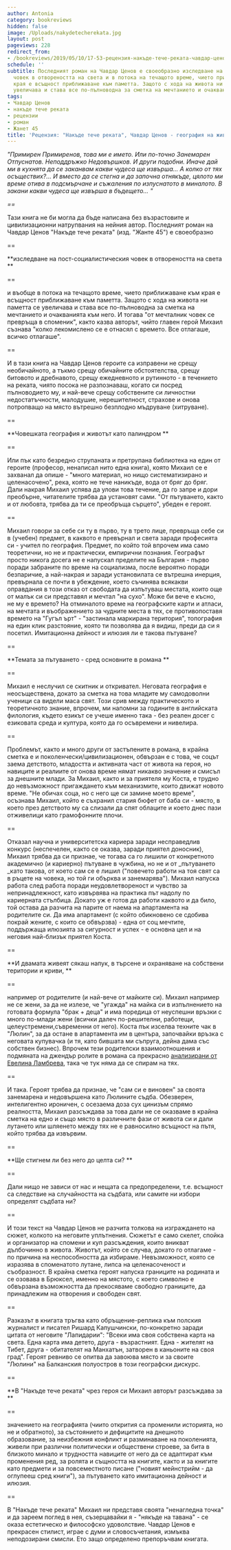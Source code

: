 ```yaml
---
author: Antonia
category: bookreviews
hidden: false
image: /Uploads/nakydetecherekata.jpg
layout: post
pageviews: 228
redirect_from:
- /bookreviews/2019/05/10/17-53-рецензия-накъде-тече-реката-чавдар-ценов-животът-като-палиндром
schedule: ''
subtitle: Последният роман на Чавдар Ценов е своеобразно изследване на (пост-социалистическия)
  човек в отвореността на света и в потока на течащото време, чието приближаване към
  края е всъщност приближаване към паметта. Защото с хода на живота ни паметта се
  увеличава и става все по-пълноводна за сметка на мечтанието и очакванията към него
tags:
- Чавдар Ценов
- накъде тече реката
- рецензии
- роман
- Жанет 45
title: 'Рецензия: "Накъде тече реката", Чавдар Ценов - география на живота като палиндром '
---
```


_"Примирен Примиренов, това ми е името. Или по-точно Занемарен Отпуснатов. Неподдръжко Недовършков. И други подобни. Иначе дай ми в кухнята да се заканвам какви чудеса ще извърша... А колко от тях осъществих?... И вместо да се стегна и да започна отнякъде, цялото ми време отива в подсмърчане и съжаления по изпуснатото в миналото. В закани какви чудеса ще извърша в бъдещето... "_

_\==_

Тази книга не би могла да бъде написана без възрастовите и цивилизационни натрупвания на нейния автор. Последният роман на Чавдар Ценов "Накъде тече реката" (изд. "Жанте 45") е своеобразно 

\==

**изследване на пост-социалистическия човек в отвореността на света **

\==

и въобще в потока на течащото време, чието приближаване към края е всъщност приближаване към паметта. Защото с хода на живота ни паметта се увеличава и става все по-пълноводна за сметка на мечтанието и очакванията към него. И тогава "от мечталник човек се превръща в споменик", както казва авторът, чийто главен герой Михаил съзнава "колко лекомислено се е отнасял с времето. Все отлагаше, всичко отлагаше". 

\==

И в тази книга на Чавдар Ценов героите са изправени не срещу необичайното, а тъкмо срещу обичайните обстоятелства, срещу битовото и дребнавото, срещу ежедневното и рутинното - в течението на реката, чиято посока не разпознаваш, когато си посред пълноводието му, и най-вече срещу собствените си личностни недостатъчности, малодушие, нерешителност, страхове и онова потропващо на място вътрешно безплодно мъдруване (хитруване). 

\==

**Човешката география и животът като палиндром **

\==

Или пък като безредно струпаната и претрупана библиотека на един от героите (професор, ненаписал нито една книга), която Михаил се е захванал да опише - "много материал, но нищо систематизирано и целенасочено", река, която не тече наникъде, вода от бряг до бряг. Дали накрая Михаил успява да улови това течение, да го запре и дори преобърне, читателите трябва да установят сами. "От пътуването, както и от любовта, трябва да ти се преобръща сърцето", убеден е героят.

\==

Михаил говори за себе си ту в първо, ту в трето лице, превръща себе си в (учебен) предмет, в каквото е превърнал и света заради професията си - учител по география. Предмет, по който той впрочем има само теоретични, но не и практически, емпирични познания. Географът просто никога досега не е напускал пределите на България - първо поради забраните по време на социализма, после вероятно поради безпаричие, а най-накрая и заради установилата се вътрешна инерция, превърнала се почти в убеждение, което съчинява всякакви оправдания в този отказ от свободата да изпътуваш местата, които още от малък си си представял и мечтал "на сухо". Може би вече е късно, не му е времето? На отминалото време на географските карти и атласи, на мечтата и въображението за чудните места в тях, се противопоставя времето на "Гугъл ърт" - "застинала маркирана територия", топография на един клик разстояние, която ти позволява да я видиш, преди да си я посетил. Имитационна дейност и илюзия ли е такова пътуване?

\==

**Темата за пътуването - сред основните в романа **

\==

Михаил е неслучил се скитник и откривател. Неговата география е неосъществена, докато за сметка на това младите му самодоволни ученици са видели маса свят. Този срив между практическото и теоретичното знание, впрочем, ми напомни за годините в английската филология, където езикът се учеше именно така - без реален досег с езиковата среда и култура, която да го осъвремени и нивелира. 

\==

Проблемът, както и много други от застъпените в романа, в крайна сметка е и поколенчески/цивилизационен, обвързан е с това, че соцът заема детството, младостта и активната част от живота на героя, но навиците и реалиите от онова време нямат никакво значение и смисъл за днешните млади. За Михаил, както и за приятеля му Коста, е трудно до невъзможност пригаждането към механизмите, които движат новото време. "Не обичах соца, но с него ще си замине моето време", осъзнава Михаил, който е съхранил стария бюфет от баба си - място, в което през детството му са слизали да спят облаците и което днес пази отживелици като грамофонните плочи. 

\==

Отказал научна и университетска кариера заради несправедлив конкурс (неспечелен, както се оказва, заради приятел доносник), Михаил трябва да си признае, че тогава са го лишили от конкретното академично (и кариерно) пътуване в чужбина, но не и от _пътуването _като такова, от което сам се е лишил ("повечето работи на тоя свят са в ръцете на човека, но той ги обърква и занемарява"). Михаил напуска работа след работа поради неудовлетвореност и чувство за непринадлежност, като извървява на практика път надолу по кариерната стълбица. Докато уж е готов да работи каквото и да било, той остава да разчита на парите от наема на апартамента на родителите си. Да има апартамент (с който обикновено се сдобива покрай жените, с които се обвързва) - една от соц мечтите, поддържаща илюзията за сигурност и успех - е основна цел и на неговия най-близък приятел Коста. 

\==

**И двамата живеят сякаш напук, в търсене и охраняване на собствени територии и криви, **

\==

например от родителите (и най-вече от майките си). Михаил например не се жени, за да не излезе, че "угажда" на майка си в изпълнението на готовата формула "брак + деца" и има поредица от неуспешни връзки с много по-млади жени (всички далеч по-решителни, работещи, целеустремени,съвременни от него). Коста пък изселва техните чак в "Люлин", за да остане в апартамента им в центъра, започвайки връзка с неговата купувачка (и тя, като бившата ми съпруга, дейна дама със собствен бизнес). Впрочем тези родителски взаимоотношения и подмяната на джендър ролите в романа са прекрасно [анализирани от Евелина Ламбрева](https://liternet.bg/publish17/ev_lambreva/gender.htm), така че тук няма да се спирам на тях. 

\==

И така. Героят трябва да признае, че "сам си е виновен" за своята занемарена и недовършена като Люлините съдба. Обезверен, интелигентно ироничен, с осезаема доза сух цинизъм спрямо реалността, Михаил разсъждава за това дали не се оказваме в крайна сметка на едно и също място в различните фази от живота си и дали лутането или шляенето между тях не е равносилно всъщност на пътя, който трябва да извървим. 

\==

**Ще стигнем ли без него до целта си?  **

\==

Дали нищо не зависи от нас и нещата са предопределени, т.е. всъщност са следствие на случайността на съдбата, или самите ни избори определят съдбата ни?

\==

И този текст на Чавдар Ценов не разчита толкова на изграждането на сюжет, колкото на неговите уплътнения. Сюжетът е само скелет, спойка и организатор на спомени и куп разсъждения, които вникват дълбочинно в живота. Животът, който се случва, докато го отлагаме - по причина на неспособността да избираме. Невъзможност, която се изразява в споменатото лутане, липса на целенасоченост и съобразност. В крайна сметка героят напуска границите на родината и се озовава в Брюксел, именно на мястото, с което символно е обвързана възможността да прекосяваме свободно границите, да принадлежим на отворения и свободен свят. 

\==

Разказът в книгата тръгва като обръщение-реплика към полския журналист и писател Ришард Капушчински, по-конкретно заради цитата от неговите "Лапидарии": "Всеки има своя собствена карта на света. Една карта има детето, друга - възрастният. Една - жителят на Тибет, друга - обитателят на Манхатън, затворен в каньоните на своя град". Героят ревниво се опитва да завоюва място и за своите "Люлини" на Балканския полуостров в този географски дискурс. 

\==

**В "Накъде тече реката" чрез героя си Михаил авторът разсъждава за **

\==

значението на географията (чиито открития са променили историята, но не и обратното), за състоянието и дефицитите на днешното образование, за неизбежния конфликт и разминаване на поколенията, живели при различни политически и обществени строеве, за бита в близкото минало и трудността навиците от него да се адаптират към променения ред, за ролята и същността на книгите, както и за книгите като предмети и за повсеместното писане ("новият мейнстрийм - да оглупееш сред книги"), за пътуването като имитационна дейност и илюзия. 

\==

В "Накъде тече реката" Михаил ни представя своята "ненагледна точка" и да зареем поглед в нея, съзерцавайки я - "някъде на тавана" - се оказа естетическо и философско удоволствие. Чавдар Ценов е прекрасен стилист, играе с думи и словосъчетания, измъква неподозирани смисли. Ето защо определено препоръчвам книгата.